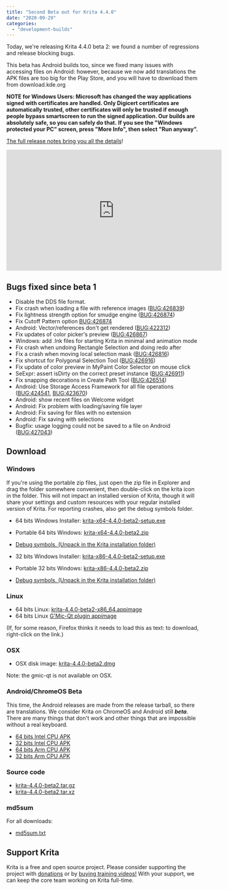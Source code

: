 ```yaml
---
title: "Second Beta out for Krita 4.4.0"
date: "2020-09-29"
categories: 
  - "development-builds"
---
```


Today, we're releasing Krita 4.4.0 beta 2: we found a number of regressions and release blocking bugs.

This beta has Android builds too, since we fixed many issues with accessing files on Android: however, because we now add translations the APK files are too big for the Play Store, and you will have to download them from download.kde.org

**NOTE for Windows Users: Microsoft has changed the way applications signed with certificates are handled. Only Digicert certificates are automatically trusted, other certificates will only be trusted if enough people bypass smartscreen to run the signed application. Our builds are absolutely safe, so you can safely do that.** **If you see the "Windows protected your PC" screen, press "More Info", then select "Run anyway".**

[The full release notes bring you all the details](/krita-4-4-0-release-notes/)!

<iframe src="https://diode.zone/videos/embed/b441f360-0b94-470a-8365-5a5f44b3a617" width="560" height="315" frameborder="0" sandbox="allow-same-origin allow-scripts allow-popups" allowfullscreen="allowfullscreen" data-mce-fragment="1"></iframe>

## Bugs fixed since beta 1

- Disable the DDS file format.
- Fix crash when loading a file with reference images ([BUG:426839](https://bugs.kde.org/show_bug.cgi?id=426839))
- Fix lightness strength option for smudge engine ([BUG:426874](https://bugs.kde.org/show_bug.cgi?id=426874))
- Fix Cutoff Pattern option [BUG:426874](https://bugs.kde.org/show_bug.cgi?id=426874)
- Android: Vector/references don't get rendered ([BUG:422312](https://bugs.kde.org/show_bug.cgi?id=422312))
- Fix updates of color picker's preview ([BUG:426867](https://bugs.kde.org/show_bug.cgi?id=))
- Windows: add .lnk files for starting Krita in minimal and animation mode
- Fix crash when undoing Rectangle Selection and doing redo after
- Fix a crash when moving local selection mask ([BUG:426816](https://bugs.kde.org/show_bug.cgi?id=426816))
- Fix shortcut for Polygonal Selection Tool ([BUG:426916](https://bugs.kde.org/show_bug.cgi?id=426916))
- Fix update of color preview in MyPaint Color Selector on mouse click
- SeExpr: assert isDirty on the correct preset instance ([BUG:426911](https://bugs.kde.org/show_bug.cgi?id=426911))
- Fix snapping decorations in Create Path Tool ([BUG:426514](https://bugs.kde.org/show_bug.cgi?id=426514))
- Android: Use Storage Access Framework for all file operations ([BUG:424541](https://bugs.kde.org/show_bug.cgi?id=424541), [BUG:423670](https://bugs.kde.org/show_bug.cgi?id=423670))
- Android: show recent files on Welcome widget
- Android: Fix problem with loading/saving file layer
- Android: Fix saving for files with no extension
- Android: Fix saving with selections
- Bugfix: usage logging could not be saved to a file on Android ([BUG:427043](https://bugs.kde.org/show_bug.cgi?id=427043))

## Download

### Windows

If you're using the portable zip files, just open the zip file in Explorer and drag the folder somewhere convenient, then double-click on the krita icon in the folder. This will not impact an installed version of Krita, though it will share your settings and custom resources with your regular installed version of Krita. For reporting crashes, also get the debug symbols folder.

- 64 bits Windows Installer: [krita-x64-4.4.0-beta2-setup.exe](https://download.kde.org/unstable/krita/4.4.0-beta2/krita-x64-4.4.0-beta2-setup.exe)
- Portable 64 bits Windows: [krita-x64-4.4.0-beta2.zip](https://download.kde.org/unstable/krita/4.4.0-beta2/krita-x64-4.4.0-beta2.zip)
- [Debug symbols. (Unpack in the Krita installation folder)](https://download.kde.org/unstable/krita/4.4.0-beta2/krita-x64-4.4.0-beta2-dbg.zip)

- 32 bits Windows Installer: [krita-x86-4.4.0-beta2-setup.exe](https://download.kde.org/unstable/krita/4.4.0-beta2/krita-x86-4.4.0-beta2-setup.exe)
- Portable 32 bits Windows: [krita-x86-4.4.0-beta2.zip](https://download.kde.org/unstable/krita/4.4.0-beta2/krita-x86-4.4.0-beta2.zip)
- [Debug symbols. (Unpack in the Krita installation folder)](https://download.kde.org/unstable/krita/4.4.0-beta2/krita-x86-4.4.0-beta2-dbg.zip)

### Linux

- 64 bits Linux: [krita-4.4.0-beta2-x86\_64.appimage](https://download.kde.org/unstable/krita/4.4.0-beta2/krita-4.4.0-beta2-x86_64.appimage)
- 64 bits Linux [G'Mic-Qt plugin appimage](https://download.kde.org/unstable/krita/4.4.0-beta2/gmic_krita_qt-x86_64.appimage)

(If, for some reason, Firefox thinks it needs to load this as text: to download, right-click on the link.)

### OSX

- OSX disk image: [krita-4.4.0-beta2.dmg](https://download.kde.org/unstable/krita/4.4.0-beta2/krita-4.4.0-beta2.dmg)

Note: the gmic-qt is not available on OSX.

### Android/ChromeOS Beta

This time, the Android releases are made from the release tarball, so there are translations. We consider Krita on ChromeOS and Android still **_beta_**. There are many things that don't work and other things that are impossible without a real keyboard.

- [64 bits Intel CPU APK](https://download.kde.org/unstable/krita/4.4.0-beta2/krita-x86_64-4.4.0-beta2-release.apk)
- [32 bits Intel CPU APK](https://download.kde.org/unstable/krita/4.4.0-beta2/krita-x86-4.4.0-beta2-release.apk)
- [64 bits Arm CPU APK](https://download.kde.org/unstable/krita/4.4.0-beta2/krita-arm64-4.4.0-beta2-release.apk)
- [32 bits Arm CPU APK](https://download.kde.org/unstable/krita/4.4.0-beta2/krita-arm64-4.4.0-beta2-release.apk)

### Source code

- [krita-4.4.0-beta2.tar.gz](https://download.kde.org/unstable/krita/4.4.0-beta2/krita-4.4.0-beta2.tar.gz)
- [krita-4.4.0-beta2.tar.xz](https://download.kde.org/unstable/krita/4.4.0-beta2/krita-4.4.0-beta2.tar.xz)

### md5sum

For all downloads:

- [md5sum.txt](https://download.kde.org/unstable/krita/4.4.0-beta2/md5sum.txt)

## Support Krita

Krita is a free and open source project. Please consider supporting the project with [donations](/support-us/donations/) or by [buying training videos!](/shop/) With your support, we can keep the core team working on Krita full-time.
